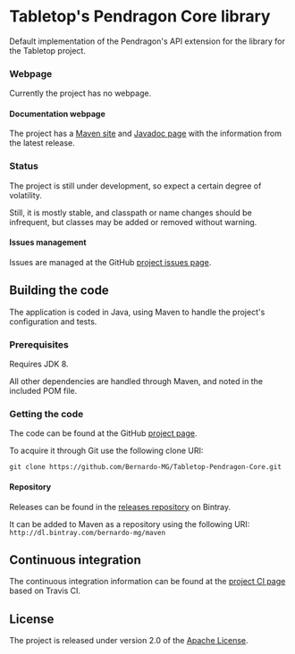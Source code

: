 # Tabletop's Pendragon Core library
Default implementation of the Pendragon's API extension for the library for the Tabletop project.

### Webpage
Currently the project has no webpage.

#### Documentation webpage
The project has a [Maven site][] and [Javadoc page][] with the information from the
latest release.

### Status
The project is still under development, so expect a certain degree of volatility.

Still, it is mostly stable, and classpath or name changes should be infrequent, but classes may be added or removed without warning.

#### Issues management
Issues are managed at the GitHub [project issues page][].

## Building the code
The application is coded in Java, using Maven to handle the project's configuration and tests.

### Prerequisites
Requires JDK 8.

All other dependencies are handled through Maven, and noted in the included POM file.

### Getting the code
The code can be found at the GitHub [project page][].

To acquire it through Git use the following clone URI:

`git clone https://github.com/Bernardo-MG/Tabletop-Pendragon-Core.git`

#### Repository
Releases can be found in the [releases repository][] on Bintray.

It can be added to Maven as a repository using the following URI:
`http://dl.bintray.com/bernardo-mg/maven`

## Continuous integration
The continuous integration information can be found at the [project CI page][] based on Travis CI.

## License
The project is released under version 2.0 of the [Apache License][].

[Apache License]: http://www.apache.org/licenses/LICENSE-2.0
[Javadoc page]: http://docs.wandrell.com/maven/tabletop-pendragon-core/apidocs
[Maven site]: http://docs.wandrell.com/maven/tabletop-pendragon-core
[project CI page]: https://travis-ci.org/Bernardo-MG/Tabletop-Pendragon-Core
[project issues page]: https://github.com/Bernardo-MG/Tabletop-Pendragon-Core/issues
[project page]: http://github.com/Bernardo-MG/Tabletop-Pendragon-Core
[releases repository]: http://dl.bintray.com/bernardo-mg/tabletop-pendragon-core